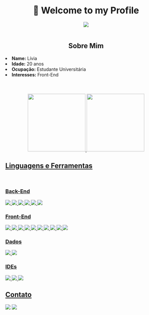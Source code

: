 <body>
  <div align="center">
    <h1 >👋 Welcome to my Profile</h1>
  <img align="center" src="https://media.giphy.com/media/37Md3lHS7s6k2tHIp7/giphy.gif" />
  </div>
<br>

<div>

  
<div>
<h2 align="center"> Sobre Mim </h2>
  <div align="center">

  </div>
<li>
 <b>Name:</b> Lívia
</li>
<li>
<b>Idade:</b> 20 anos
</li>
<li>
<b>Ocupação:</b> Estudante Universitária
</li>
<li>
<b>Interesses:</b> Front-End
</li>
<br><br><br>
<div align="center">
<a href="https://github.com/liviaaoliveira">
<img height="180em" src="https://github-readme-stats.vercel.app/api/top-langs/?username=liviaaoliveira&layout=compact&langs_count=7&theme=dracula"/>
<img height="180em" src="https://github-readme-stats.vercel.app/api?username=liviaaoliveira&show_icons=true&theme=dracula&include_all_commits=true&count_private=true"/>
</div>
</div>

 <div>
   <h2>Linguagens e Ferramentas</h2>
   <br>
   <h3>Back-End</h3>
   <img src="https://img.shields.io/badge/C%23-239120?style=for-the-badge&logo=c-sharp&logoColor=white" />
   <img src="https://img.shields.io/badge/.NET-5C2D91?style=for-the-badge&logo=.net&logoColor=white" />
   <img src="https://img.shields.io/badge/Java-ED8B00?style=for-the-badge&logo=openjdk&logoColor=white" />
    <img src="https://img.shields.io/badge/Spring-6DB33F?style=for-the-badge&logo=spring&logoColor=white" />
   <img src="https://img.shields.io/badge/Node.js-43853D?style=for-the-badge&logo=node.js&logoColor=white" />
   <img src="https://img.shields.io/badge/Express.js-404D59?style=for-the-badge" />
   <br>
   <h3>Front-End</h3>
    <img src="https://img.shields.io/badge/HTML5-E34F26?style=for-the-badge&logo=html5&logoColor=white" />
    <img src="https://img.shields.io/badge/CSS3-1572B6?style=for-the-badge&logo=css3&logoColor=white" />
    <img src="https://img.shields.io/badge/JavaScript-F7DF1E?style=for-the-badge&logo=javascript&logoColor=black" />
    <img src="https://img.shields.io/badge/TypeScript-007ACC?style=for-the-badge&logo=typescript&logoColor=white" />
   <img src="https://img.shields.io/badge/Sass-CC6699?style=for-the-badge&logo=sass&logoColor=white" />
   <img src="https://img.shields.io/badge/Angular-DD0031?style=for-the-badge&logo=angular&logoColor=white" />
   <img src="https://img.shields.io/badge/Vue.js-35495E?style=for-the-badge&logo=vue.js&logoColor=4FC08D" />
   <img src="	https://img.shields.io/badge/Vue.js-35495E?style=for-the-badge&logo=vue.js&logoColor=4FC08D" />
   <img src="https://img.shields.io/badge/Bootstrap-563D7C?style=for-the-badge&logo=bootstrap&logoColor=white" />
   <img src="https://img.shields.io/badge/Tailwind_CSS-38B2AC?style=for-the-badge&logo=tailwind-css&logoColor=white" />
   <br>
    <h3>Dados</h3>
   <img src="https://img.shields.io/badge/MySQL-00000F?style=for-the-badge&logo=mysql&logoColor=white" />
   <img src="https://img.shields.io/badge/Microsoft%20SQL%20Server-CC2927?style=for-the-badge&logo=microsoft%20sql%20server&logoColor=white" />
   <br>
   <h3>IDEs</h3>
   <img src="https://img.shields.io/badge/Visual_Studio_Code-0078D4?style=for-the-badge&logo=visual%20studio%20code&logoColor=white" />
  <img src="https://img.shields.io/badge/Visual_Studio-5C2D91?style=for-the-badge&logo=visual%20studio&logoColor=white" />
   <img src="https://img.shields.io/badge/IntelliJ_IDEA-000000.svg?style=for-the-badge&logo=intellij-idea&logoColor=white" />
 </div>
  
<div>
  <h2>Contato</h2>
  <a href = "mailto:livia.aldeoliveira@gmail.com"><img src="https://img.shields.io/badge/Gmail-D14836?style=for-the-badge&logo=gmail&logoColor=white"></a>
  <a href="https://www.linkedin.com/in/liviaaloliveira" target="_blank"><img src="https://img.shields.io/badge/LinkedIn-0077B5?style=for-the-badge&logo=linkedin&logoColor=white"></a>   
</div>
</body>
